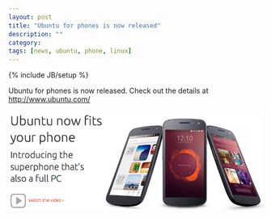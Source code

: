 ```yaml
---
layout: post
title: "Ubuntu for phones is now released"
description: ""
category: 
tags: [news, ubuntu, phone, linux]
---
```

{% include JB/setup %}

Ubuntu for phones is now released. Check out the details at
<http://www.ubuntu.com/>

![Ubuntu for phone](/files/2013-01-03-ubuntu-for-phones-is-now-released/ubuntuphone.png)

